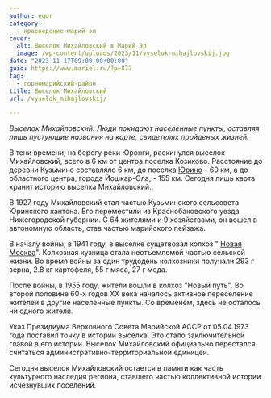 ```yaml
---
author: egor
category:
  - краеведение-марий-эл
cover:
  alt: Выселок Михайловский в Марий Эл
  image: /wp-content/uploads/2023/11/vyselok-mihajlovskij.jpg
date: "2023-11-17T09:00:00+00:00"
guid: https://www.mariel.ru/?p=877
tag:
  - горномарийский-район
title: Выселок Михайловский
url: /vyselok_mihajlovskij/

---
```

_Выселок Михайловский. Люди покидают населенные пункты, оставляя лишь пустующие названия на карте, свидетелях пройденых жизней._

В тени времени, на берегу реки Юронги, раскинулся выселок Михайловский, всего в 6 км от центра поселка Козиково. Расстояние до деревни Кузьмино составляло 6 км, до поселка [Юрино](/zamok-sheremeteva/) \- 60 км, а до областного центра, города Йошкар-Ола, - 155 км. Сегодня лишь карта хранит историю выселка Михайловский..

В 1927 году Михайловский стал частью Кузьминского сельсовета Юринского кантона. Его переместили из Краснобаковского уезда Нижегородской губернии. С 64 жителями и 9 хозяйствами, он вошел в автономную область, став частью марийского пейзажа.

В началу войны, в 1941 году, в выселке сущетвовал колхоз " [Новая Москва](https://www.citymoscow.ru/)". Колхозная кузница стала неотъемлемой частью сельской жизни. Во время войны за один трудодень колхозники получали 293 г зерна, 2.8 кг картофеля, 55 г мяса, 27 г меда.

После войны, в 1955 году, жители вошли в колхоз "Новый путь". Во второй половине 60-х годов XX века началось активное переселение жителей в другие населенные пункты. Со временем, здесь не осталось ни одного жителя.

Указ Президиума Верховного Совета Марийской АССР от 05.04.1973 года поставил точку в истории выселка. Это стало заключительной главой в его истории. Выселок Михайловский официально перестался считаться административно-территориальной единицей.

Сегодня выселок Михайловский остается в памяти как часть культурного наследия региона, ставшего частью коллективной истории исчезнувших поселений.
